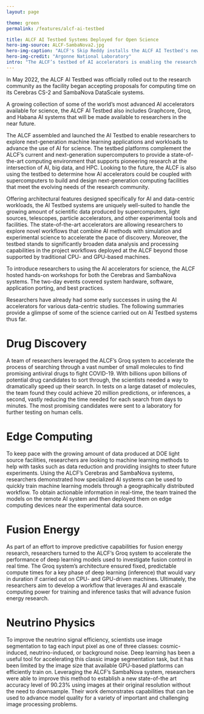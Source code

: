 ```yaml
---
layout: page

theme: green
permalink: /features/alcf-ai-testbed

title: ALCF AI Testbed Systems Deployed for Open Science
hero-img-source: ALCF-SambaNova2.jpg
hero-img-caption: "ALCF's Skip Reddy installs the ALCF AI Testbed's new multi-rack SambaNova DataScale system."
hero-img-credit: "Argonne National Laboratory"
intro: "The ALCF’s testbed of AI accelerators is enabling the research community to advance the use of AI for data-intensive science."
---
```


In May 2022, the ALCF AI Testbed was officially rolled out to the research community as the facility began accepting proposals for computing time on its Cerebras CS-2 and SambaNova DataScale systems.

A growing collection of some of the world’s most advanced AI accelerators available for science, the ALCF AI Testbed also includes Graphcore, Groq, and Habana AI systems that will be made available to researchers in the near future.

The ALCF assembled and launched the AI Testbed to enable researchers to explore next-generation machine learning applications and workloads to advance the use of AI for science. The testbed platforms complement the ALCF’s current and next-generation supercomputers to
provide a state-of-the-art computing environment that supports pioneering research at the intersection of AI, big data, and HPC. Looking to the future, the ALCF is also using the testbed to determine how AI accelerators could be coupled with supercomputers to build and design next-generation computing facilities that meet the evolving needs of the research community. 

Offering architectural features designed specifically for AI and data-centric workloads, the AI Testbed systems are uniquely well-suited to handle the growing amount of scientific data produced by supercomputers, light sources, telescopes, particle accelerators, and other
experimental tools and facilities. The state-of-the-art accelerators are allowing researchers to explore novel workflows that combine AI methods with simulation and experimental science to accelerate the pace of discovery. Moreover, the testbed stands to significantly broaden data analysis and processing capabilities in the project workflows deployed at the ALCF beyond those supported by traditional CPU- and GPU-based machines.

To introduce researchers to using the AI accelerators for science, the ALCF hosted hands-on workshops for both the Cerebras and SambaNova systems. The two-day events covered system hardware, software, application porting, and best practices.

Researchers have already had some early successes in using the AI accelerators for various data-centric studies. The following summaries provide a glimpse of some of the science carried out on AI Testbed systems thus far.

# Drug Discovery
A team of researchers leveraged the ALCF’s Groq system to accelerate the process of searching through a vast number of small molecules to find promising antiviral drugs to fight COVID-19. With billions upon billions of potential drug candidates to sort through, the scientists needed a way to dramatically speed up their search. In tests on a large dataset of molecules, the team found they could achieve 20 million predictions, or inferences, a second, vastly reducing the time needed for each search from days to minutes. The most promising candidates were sent to a laboratory for further testing on human cells.

# Edge Computing
To keep pace with the growing amount of data produced at DOE light source facilities, researchers are looking to machine learning methods to help with tasks such as data
reduction and providing insights to steer future experiments. Using the ALCF’s Cerebras and SambaNova systems, researchers demonstrated how specialized AI systems can be used to quickly train machine learning models through a geographically distributed workflow. To obtain actionable information in real-time, the team trained the models on the remote AI system and then deployed them on edge computing devices near the experimental data source.

# Fusion Energy
As part of an effort to improve predictive capabilities for fusion energy research, researchers turned to the ALCF’s Groq system to accelerate the performance of deep learning models used to investigate fusion control in real time. The Groq system’s architecture ensured fixed,
predictable compute times for a key phase of deep learning (inference) that would vary in duration if carried out on CPU- and GPU-driven machines. Ultimately, the researchers aim to develop a workflow that leverages AI and exascale computing power for training and inference tasks that will advance fusion energy research.

# Neutrino Physics
To improve the neutrino signal efficiency, scientists use image segmentation to tag each input pixel as one of three classes: cosmic-induced, neutrino-induced, or background noise. Deep learning has been a useful tool for accelerating this classic image segmentation task, but it has been limited by the image size that available GPU-based platforms can efficiently train on. Leveraging the ALCF’s SambaNova system, researchers were able to improve this method to establish a new state-of-the art accuracy level of 90.23% using images at their original resolution without the need to downsample. Their work demonstrates capabilities that can be used to advance model quality for a variety of important and challenging image processing problems.
